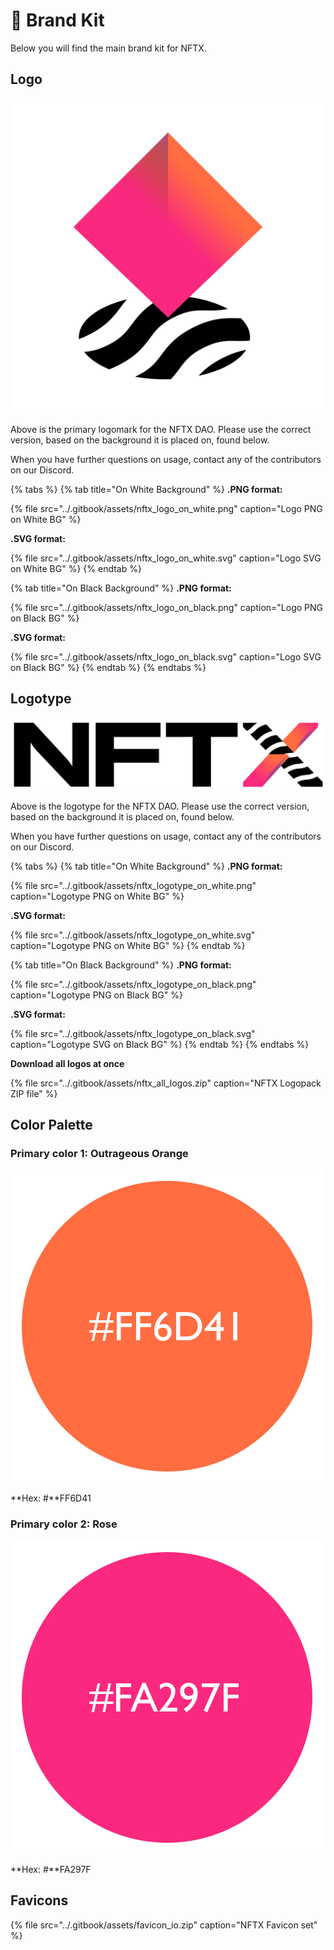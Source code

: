 # 🎨 Brand Kit

Below you will find the main brand kit for NFTX. 

## Logo

![The primary logo of NFTX.](../.gitbook/assets/pb_nftx_avatar_2.jpg)

Above is the primary logomark for the NFTX DAO. Please use the correct version, based on the background it is placed on, found below. 

When you have further questions on usage, contact any of the contributors on our Discord. 

{% tabs %}
{% tab title="On White Background" %}
**.PNG format:**

{% file src="../.gitbook/assets/nftx\_logo\_on\_white.png" caption="Logo PNG on White BG" %}

**.SVG format:**

{% file src="../.gitbook/assets/nftx\_logo\_on\_white.svg" caption="Logo SVG on White BG" %}
{% endtab %}

{% tab title="On Black Background" %}
**.PNG format:**

{% file src="../.gitbook/assets/nftx\_logo\_on\_black.png" caption="Logo PNG on Black BG" %}

**.SVG format:**

{% file src="../.gitbook/assets/nftx\_logo\_on\_black.svg" caption="Logo SVG on Black BG" %}
{% endtab %}
{% endtabs %}

## Logo**type**

![The logotype of NFTX.](../.gitbook/assets/nftx_logotype_on_white.jpg)

Above is the logotype for the NFTX DAO. Please use the correct version, based on the background it is placed on, found below. 

When you have further questions on usage, contact any of the contributors on our Discord. 

{% tabs %}
{% tab title="On White Background" %}
**.PNG format:**

{% file src="../.gitbook/assets/nftx\_logotype\_on\_white.png" caption="Logotype PNG on White BG" %}

**.SVG format:**

{% file src="../.gitbook/assets/nftx\_logotype\_on\_white.svg" caption="Logotype PNG on White BG" %}
{% endtab %}

{% tab title="On Black Background" %}
**.PNG format:**

{% file src="../.gitbook/assets/nftx\_logotype\_on\_black.png" caption="Logotype PNG on Black BG" %}

**.SVG format:**

{% file src="../.gitbook/assets/nftx\_logotype\_on\_black.svg" caption="Logotype SVG on Black BG" %}
{% endtab %}
{% endtabs %}

**Download all logos at once**

{% file src="../.gitbook/assets/nftx\_all\_logos.zip" caption="NFTX Logopack ZIP file" %}

## **Color Palette**

### **Primary color 1: Outrageous Orange**

![](../.gitbook/assets/orange.png)

**Hex: \#**FF6D41

### **Primary color 2: Rose**

![](../.gitbook/assets/rose.png)

**Hex: \#**FA297F

## Favicons

{% file src="../.gitbook/assets/favicon\_io.zip" caption="NFTX Favicon set" %}





